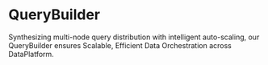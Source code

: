 # QueryBuilder
Synthesizing multi-node query distribution with intelligent auto-scaling, our QueryBuilder ensures Scalable, Efficient Data Orchestration across DataPlatform.
